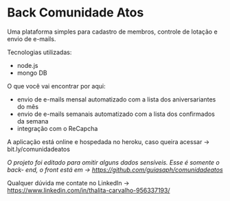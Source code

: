 # Back Comunidade Atos

Uma plataforma simples para cadastro de membros, controle de lotação e envio de e-mails. 

Tecnologias utilizadas:
 - node.js
 - mongo DB
 
 O que você vai encontrar por aqui:
 - envio de e-mails mensal automatizado com a lista dos aniversariantes do mês
 - envio de e-mails semanais automatizado com a lista dos confirmados da semana
 - integração com o ReCapcha

 A aplicação está online e hospedada no heroku, caso queira acessar -> bit.ly/comunidadeatos 
  
  *O projeto foi editado para omitir alguns dados sensíveis. Esse é somente o back- end, o front está em -> https://github.com/guiasaph/comunidadeatos*
  
  Qualquer dúvida me contate no LinkedIn -> https://www.linkedin.com/in/thalita-carvalho-956337193/
